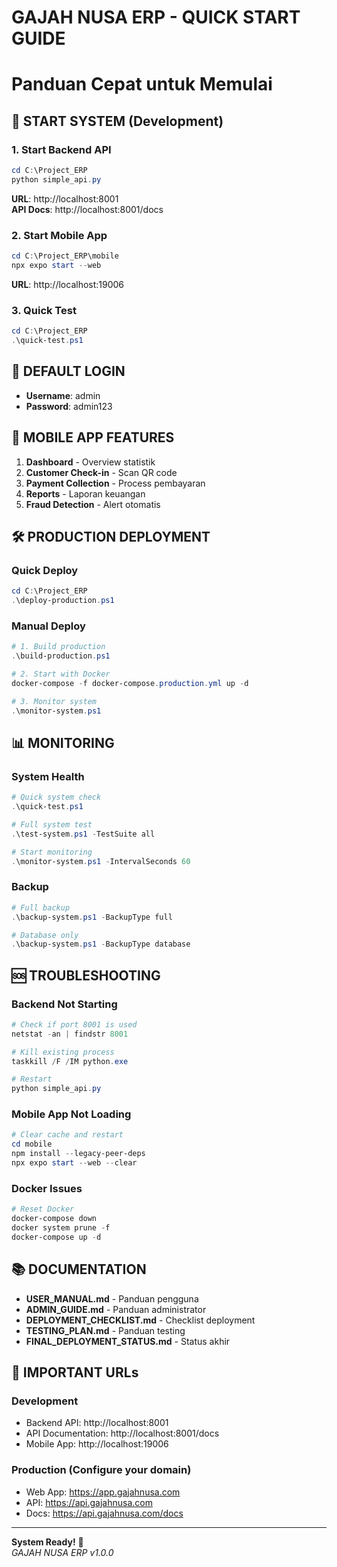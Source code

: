 # GAJAH NUSA ERP - QUICK START GUIDE
# Panduan Cepat untuk Memulai

## 🚀 START SYSTEM (Development)

### 1. Start Backend API
```powershell
cd C:\Project_ERP
python simple_api.py
```
**URL**: http://localhost:8001  
**API Docs**: http://localhost:8001/docs

### 2. Start Mobile App
```powershell
cd C:\Project_ERP\mobile
npx expo start --web
```
**URL**: http://localhost:19006

### 3. Quick Test
```powershell
cd C:\Project_ERP
.\quick-test.ps1
```

## 🔐 DEFAULT LOGIN
- **Username**: admin
- **Password**: admin123

## 📱 MOBILE APP FEATURES
1. **Dashboard** - Overview statistik
2. **Customer Check-in** - Scan QR code
3. **Payment Collection** - Process pembayaran
4. **Reports** - Laporan keuangan
5. **Fraud Detection** - Alert otomatis

## 🛠️ PRODUCTION DEPLOYMENT

### Quick Deploy
```powershell
cd C:\Project_ERP
.\deploy-production.ps1
```

### Manual Deploy
```powershell
# 1. Build production
.\build-production.ps1

# 2. Start with Docker
docker-compose -f docker-compose.production.yml up -d

# 3. Monitor system
.\monitor-system.ps1
```

## 📊 MONITORING

### System Health
```powershell
# Quick system check
.\quick-test.ps1

# Full system test
.\test-system.ps1 -TestSuite all

# Start monitoring
.\monitor-system.ps1 -IntervalSeconds 60
```

### Backup
```powershell
# Full backup
.\backup-system.ps1 -BackupType full

# Database only
.\backup-system.ps1 -BackupType database
```

## 🆘 TROUBLESHOOTING

### Backend Not Starting
```powershell
# Check if port 8001 is used
netstat -an | findstr 8001

# Kill existing process
taskkill /F /IM python.exe

# Restart
python simple_api.py
```

### Mobile App Not Loading
```powershell
# Clear cache and restart
cd mobile
npm install --legacy-peer-deps
npx expo start --web --clear
```

### Docker Issues
```powershell
# Reset Docker
docker-compose down
docker system prune -f
docker-compose up -d
```

## 📚 DOCUMENTATION
- **USER_MANUAL.md** - Panduan pengguna
- **ADMIN_GUIDE.md** - Panduan administrator  
- **DEPLOYMENT_CHECKLIST.md** - Checklist deployment
- **TESTING_PLAN.md** - Panduan testing
- **FINAL_DEPLOYMENT_STATUS.md** - Status akhir

## 🔗 IMPORTANT URLs

### Development
- Backend API: http://localhost:8001
- API Documentation: http://localhost:8001/docs
- Mobile App: http://localhost:19006

### Production (Configure your domain)
- Web App: https://app.gajahnusa.com
- API: https://api.gajahnusa.com
- Docs: https://api.gajahnusa.com/docs

---
**System Ready!** 🎉  
*GAJAH NUSA ERP v1.0.0*
